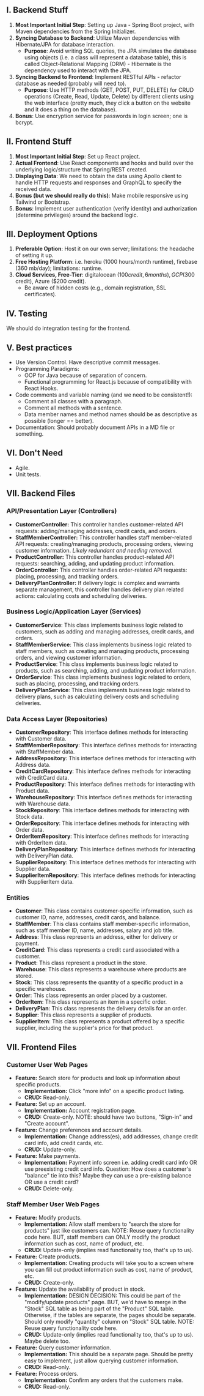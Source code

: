 ## I. Backend Stuff

1. **Most Important Initial Step**: Setting up Java - Spring Boot project, with Maven dependencies from the Spring Initializer.
2. **Syncing Database to Backend**: Utilize Maven dependencies with Hibernate/JPA for database interaction.
    - **Purpose**: Avoid writing SQL queries, the JPA simulates the database using objects (i.e. a class will represent a database table), this is called Object-Relational Mapping (ORM) - Hibernate is the dependency used to interact with the JPA.
3. **Syncing Backend to Frontend**: Implement RESTful APIs - refactor database as needed (probably will need to).
    - **Purpose**: Use HTTP methods (GET, POST, PUT, DELETE) for CRUD operations (Create, Read, Update, Delete) by different clients using the web interface (pretty much, they click a button on the website and it does a thing on the database).
4. **Bonus**: Use encryption service for passwords in login screen; one is bcrypt.

## II. Frontend Stuff

1. **Most Important Initial Step**: Set up React project.
2. **Actual Frontend**: Use React components and hooks and build over the underlying logic/structure that Spring/REST created.
3. **Displaying Data**: We need to obtain the data using Apollo client to handle HTTP requests and responses and GraphQL to specify the received data.
4. **Bonus (but we should really do this)**: Make mobile responsive using Tailwind or Bootstrap.
5. **Bonus**: Implement user authentication (verify identity) and authorization (determine privileges) around the backend logic.

## III. Deployment Options

1. **Preferable Option**: Host it on our own server; limitations: the headache of setting it up.
2. **Free Hosting Platform**: i.e. heroku (1000 hours/month runtime), firebase (360 mb/day); limitations: runtime.
3. **Cloud Services, Free-Tier**: digitalocean ($100 credit, 6 months), GCP ($300 credit), Azure ($200 credit).
    - Be aware of hidden costs (e.g., domain registration, SSL certificates).

## IV. Testing

We should do integration testing for the frontend.

## V. Best practices

- Use Version Control. Have descriptive commit messages.
- Programming Paradigms:
    - OOP for Java because of separation of concern.
    - Functional programming for React.js because of compatibility with React Hooks.
- Code comments and variable naming (and we need to be consistent!):
    - Comment all classes with a paragraph.
    - Comment all methods with a sentence.
    - Data member names and method names should be as descriptive as possible (longer == better).
- Documentation: Should probably document APIs in a MD file or something.

## VI. Don't Need

- Agile.
- Unit tests.

## VII. Backend Files
### API/Presentation Layer (Controllers)
- **CustomerController:** This controller handles customer-related API requests: adding/managing addresses, credit cards, and orders.
- **StaffMemberController:** This controller handles staff member-related API requests: creating/managing products, processing orders, viewing customer information. *Likely redundant and needing removed.*
- **ProductController:** This controller handles product-related API requests: searching, adding, and updating product information.
- **OrderController:** This controller handles order-related API requests: placing, processing, and tracking orders.
- **DeliveryPlanController:** If delivery logic is complex and warrants separate management, this controller handles delivery plan related actions: calculating costs and scheduling deliveries.
### Business Logic/Application Layer (Services)
- **CustomerService**: This class implements business logic related to customers, such as adding and managing addresses, credit cards, and orders.
- **StaffMemberService**: This class implements business logic related to staff members, such as creating and managing products, processing orders, and viewing customer information.
- **ProductService**: This class implements business logic related to products, such as searching, adding, and updating product information.
- **OrderService**: This class implements business logic related to orders, such as placing, processing, and tracking orders.
- **DeliveryPlanService**: This class implements business logic related to delivery plans, such as calculating delivery costs and scheduling deliveries.
### Data Access Layer (Repositories)
- **CustomerRepository**: This interface defines methods for interacting with Customer data.
- **StaffMemberRepository**: This interface defines methods for interacting with StaffMember data.
- **AddressRepository**: This interface defines methods for interacting with Address data.
- **CreditCardRepository**: This interface defines methods for interacting with CreditCard data.
- **ProductRepository**: This interface defines methods for interacting with Product data.
- **WarehouseRepository**: This interface defines methods for interacting with Warehouse data.
- **StockRepository**: This interface defines methods for interacting with Stock data.
- **OrderRepository**: This interface defines methods for interacting with Order data.
- **OrderItemRepository**: This interface defines methods for interacting with OrderItem data.
- **DeliveryPlanRepository**: This interface defines methods for interacting with DeliveryPlan data.
- **SupplierRepository**: This interface defines methods for interacting with Supplier data.
- **SupplierItemRepository**: This interface defines methods for interacting with SupplierItem data.
### Entities
- **Customer**: This class contains customer-specific information, such as customer ID, name, addresses, credit cards, and balance.
- **StaffMember**: This class contains staff member-specific information, such as staff member ID, name, addresses, salary and job title.
- **Address**: This class represents an address, either for delivery or payment.
- **CreditCard**: This class represents a credit card associated with a customer.
- **Product**: This class represent a product in the store.
- **Warehouse**: This class represents a warehouse where products are stored.
- **Stock**: This class represents the quantity of a specific product in a specific warehouse.
- **Order**: This class represents an order placed by a customer.
- **OrderItem**: This class represents an item in a specific order.
- **DeliveryPlan**: This class represents the delivery details for an order.
- **Supplier**: This class represents a supplier of products.
- **SupplierItem**: This class represents a product offered by a specific supplier, including the supplier's price for that product.

## VII. Frontend Files
### Customer User Web Pages
- **Feature:** Search store for products and look up information about specific products.
    - **Implementation:** Click "more info" on a specific product listing.
    - **CRUD:** Read-only.
- **Feature:** Set up an account.
    - **Implementation:** Account registration page.
    - **CRUD:** Create-only. NOTE: should have two buttons, "Sign-in" and "Create account".
- **Feature:** Change preferences and account details.
    - **Implementation:** Change address(es), add addresses, change credit card info, add credit cards, etc.
    - **CRUD:** Update-only.
- **Feature:** Make payments.
    - **Implementation:** Payment info screen i.e. adding credit card info OR use preexisting credit card info. Question: How does a customer's "balance" tie into this? Maybe they can use a pre-existing balance OR use a credit card?
    - **CRUD:** Delete-only.
### Staff Member User Web Pages
- **Feature:** Modify products.
    - **Implementation:** Allow staff members to "search the store for products" just like customers can. NOTE: Reuse query functionality code here. BUT, staff members can ONLY modify the product information such as cost, name of product, etc.
    - **CRUD:** Update-only (implies read functionality too, that's up to us).
- **Feature:** Create products.
    - **Implementation:** Creating products will take you to a screen where you can fill out product information such as cost, name of product, etc.
    - **CRUD:** Create-only.
- **Feature:** Update the availability of product in stock.
    - **Implementation:** DESIGN DECISION: This could be part of the "modify/update products" page. BUT, we'd have to merge in the "Stock" SQL table as being part of the "Product" SQL table. Otherwise, if the tables are separate, the pages should be separate. Should only modify "quantity" column on "Stock" SQL table. NOTE: Reuse query functionality code here.
    - **CRUD:** Update-only (implies read functionality too, that's up to us). Maybe delete too.
- **Feature:** Query customer information.
    - **Implementation:** This should be a separate page. Should be pretty easy to implement, just allow querying customer information.
    - **CRUD:** Read-only.
- **Feature:** Process orders.
    - **Implementation:** Confirm any orders that the customers make.
    - **CRUD:** Read-only.